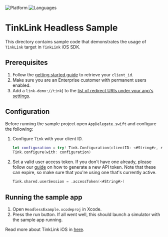 ![Platform](https://img.shields.io/badge/platform-iOS-orange.svg)
![Languages](https://img.shields.io/badge/languages-swift-orange.svg)

# TinkLink Headless Sample

This directory contains sample code that demonstrates the usage of `TinkLink` target in `TinkLink` iOS SDK.

## Prerequisites
1. Follow the [getting started guide](https://docs.tink.com/resources/getting-started/set-up-your-account) to retrieve your `client_id`.
2. Make sure you are an Enterprise customer with permanent users enabled.
3. Add a `link-demo://tink`) to the [list of redirect URIs under your app's settings](https://console.tink.com/overview).

## Configuration
Before running the sample project open `AppDelegate.swift` and configure the following:

1. Configure `Tink` with your client ID.
    ```swift
    let configuration = try! Tink.Configuration(clientID: <#String#>, redirectURI: URL(string: "link-demo://tink")!)
    Tink.configure(with: configuration)
    ```
    
2. Set a valid user access token. If you don't have one already, please follow our [guide](https://docs.tink.com/resources/getting-started/get-access-token) on how to generate a new API token. Note that these can expire, so make sure that you're using one that's currently active.
    ```swift
    Tink.shared.userSession = .accessToken(<#String#>)
    ```

## Running the sample app
1. Open `HeadlessExample.xcodeproj` in Xcode.
2. Press the run button. If all went well, this should launch a simulator with the sample app running.

Read more about TinkLink iOS in [here](https://docs.tink.com/resources/tink-link-ios).
